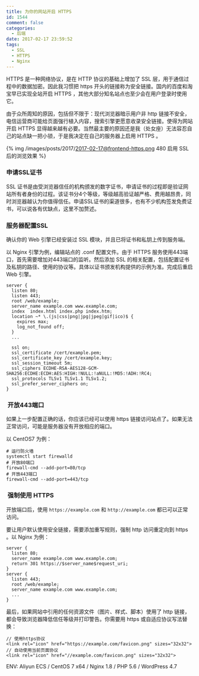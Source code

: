 ```yaml
---
title: 为你的网站开启 HTTPS
id: 1544
comment: false
categories:
  - 后端
date: 2017-02-17 23:59:52
tags:
  - SSL
  - HTTPS
  - Nginx
---
```


HTTPS 是一种网络协议，是在 HTTP 协议的基础上增加了 SSL 层，用于通信过程中的数据加密。因此我习惯把 https 开头的链接称为安全链接。国内的百度和淘宝早已实现全站开启 HTTPS ，其他大部分知名站点也至少会在用户登录时使用它。<!--more-->

由于众所周知的原因，包括但不限于：现代浏览器暗示用户非 http 链接不安全，电信运营商可能给页面强行植入内容，搜索引擎更愿意收录安全链接。使得为网站开启 HTTPS 显得越来越有必要。当然最主要的原因还是我（处女座）无法容忍自己的站点缺一把小锁，于是我决定在自己的服务器上启用 HTTPS 。

{% img /images/posts/2017/2017-02-17@frontend-https.png 480 启用 SSL 后的浏览效果 %}

### 申请SSL证书

SSL 证书是由受浏览器信任的机构颁发的数字证书，申请证书的过程即是验证网站所有者身份的过程。该证书分4个等级，等级越高验证越严格、费用越昂贵，同时浏览器越认为你值得信任。申请SSL证书的渠道很多，也有不少机构签发免费证书，可以说各有优缺点，这里不加赘述。

### 服务器配置SSL

确认你的 Web 引擎已经安装过 SSL 模块，并且已将证书和私钥上传到服务端。

以 Nginx 引擎为例，编辑站点的 .conf 配置文件。由于 HTTPS 服务使用443端口，首先需要增加对443端口的监听。然后添加 SSL 的相关配置，包括配置证书及私钥的路径、使用的协议等。具体以证书颁发机构提供的示例为准。完成后重启 Web 引擎。

```
server {
  listen 80;
  listen 443;
  root /web/example;
  server_name example.com www.example.com;
  index  index.html index.php index.htm;
  location ~* \.(js|css|png|jpg|jpeg|gif|ico)$ {
    expires max;
    log_not_found off;
  }
  ...

  ssl on;
  ssl_certificate /cert/example.pem;
  ssl_certificate_key /cert/example.key;
  ssl_session_timeout 5m;
  ssl_ciphers ECDHE-RSA-AES128-GCM-SHA256:ECDHE:ECDH:AES:HIGH:!NULL:!aNULL:!MD5:!ADH:!RC4;
  ssl_protocols TLSv1 TLSv1.1 TLSv1.2;
  ssl_prefer_server_ciphers on;
}
```

###  开放443端口

如果上一步配置正确的话，你应该已经可以使用 https 链接访问站点了。如果无法正常访问，可能是服务器没有开放相应的端口。

以 CentOS7 为例：

```
# 运行防火墙
systemctl start firewalld
# 开放80端口
firewall-cmd --add-port=80/tcp
# 开放443端口
firewall-cmd --add-port=443/tcp
```

###  强制使用 HTTPS

开放端口后，使用 `https://example.com` 和 `http://example.com` 都已可以正常访问。

要让用户默认使用安全链接，需要添加重写规则，强制 http 访问重定向到 https 。以 Nginx 为例：

```
server {
  listen 80;
  server_name example.com www.example.com;
  return 301 https://$server_name$request_uri;
}
server {
  listen 443;
  root /web/example;
  server_name example.com www.example.com;
  ...
}
```

最后，如果网站中引用的任何资源文件（图片、样式、脚本）使用了 http 链接，都会导致浏览器降低信任等级并打印警告。你需要用 https 或自适应协议写法替换：

```
// 使用https协议
<link rel="icon" href="https://example.com/favicon.png" sizes="32x32">
// 自动使用当前页面协议
<link rel="icon" href="//example.com/favicon.png" sizes="32x32">
```

ENV: Aliyun ECS / CentOS 7 x64 / Nginx 1.8 / PHP 5.6 / WordPress 4.7